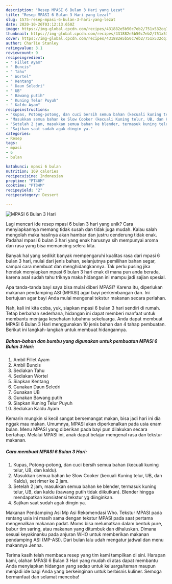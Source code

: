 ```yaml
---
description: "Resep MPASI 6 Bulan 3 Hari yang Lezat"
title: "Resep MPASI 6 Bulan 3 Hari yang Lezat"
slug: 1575-resep-mpasi-6-bulan-3-hari-yang-lezat
date: 2020-10-26T03:12:13.650Z
image: https://img-global.cpcdn.com/recipes/431882e5b50c7eb2/751x532cq70/mpasi-6-bulan-3-hari-foto-resep-utama.jpg
thumbnail: https://img-global.cpcdn.com/recipes/431882e5b50c7eb2/751x532cq70/mpasi-6-bulan-3-hari-foto-resep-utama.jpg
cover: https://img-global.cpcdn.com/recipes/431882e5b50c7eb2/751x532cq70/mpasi-6-bulan-3-hari-foto-resep-utama.jpg
author: Charlie Stanley
ratingvalue: 3.1
reviewcount: 9
recipeingredient:
- " Fillet Ayam"
- " Buncis"
- " Tahu"
- " Wortel"
- " Kentang"
- " Daun Seledri"
- " UB"
- " Bawang putih"
- " Kuning Telur Puyuh"
- " Kaldu Ayam"
recipeinstructions:
- "Kupas, Potong-potong, dan cuci bersih semua bahan (kecuali kuning telur, UB, dan kaldu)."
- "Masukkan semua bahan ke Slow Cooker (kecuali Kuning telur, UB, dan Kaldu), set rimer ke 2 jam."
- "Setelah 2 jam, masukkan semua bahan ke blender, termasuk kuning telur, UB, dan kaldu (bawang putih tidak diikutkan). Blender hingga mendapatkan konsistensi tekstur yg diinginkan."
- "Sajikan saat sudah agak dingin ya."
categories:
- Resep
tags:
- mpasi
- 6
- bulan

katakunci: mpasi 6 bulan 
nutrition: 169 calories
recipecuisine: Indonesian
preptime: "PT40M"
cooktime: "PT34M"
recipeyield: "2"
recipecategory: Dessert

---
```



![MPASI 6 Bulan 3 Hari](https://img-global.cpcdn.com/recipes/431882e5b50c7eb2/751x532cq70/mpasi-6-bulan-3-hari-foto-resep-utama.jpg)

Lagi mencari ide resep mpasi 6 bulan 3 hari yang unik? Cara menyiapkannya memang tidak susah dan tidak juga mudah. Kalau salah mengolah maka hasilnya akan hambar dan justru cenderung tidak enak. Padahal mpasi 6 bulan 3 hari yang enak harusnya sih mempunyai aroma dan rasa yang bisa memancing selera kita.

Banyak hal yang sedikit banyak mempengaruhi kualitas rasa dari mpasi 6 bulan 3 hari, mulai dari jenis bahan, selanjutnya pemilihan bahan segar, sampai cara membuat dan menghidangkannya. Tak perlu pusing jika hendak menyiapkan mpasi 6 bulan 3 hari enak di mana pun anda berada, karena asal sudah tahu triknya maka hidangan ini mampu jadi sajian spesial.

Apa tanda-tanda bayi saya bisa mulai diberi MPASI? Karena itu, diperlukan makanan pendamping ASI (MPASI) agar bayi perkembangan dan. Ini bertujuan agar bayi Anda mulai mengenal tekstur makanan secara perlahan.


Nah, kali ini kita coba, yuk, siapkan mpasi 6 bulan 3 hari sendiri di rumah. Tetap berbahan sederhana, hidangan ini dapat memberi manfaat untuk membantu menjaga kesehatan tubuhmu sekeluarga. Anda dapat membuat MPASI 6 Bulan 3 Hari menggunakan 10 jenis bahan dan 4 tahap pembuatan. Berikut ini langkah-langkah untuk membuat hidangannya.

<!--inarticleads1-->

##### Bahan-bahan dan bumbu yang digunakan untuk pembuatan MPASI 6 Bulan 3 Hari:

1. Ambil  Fillet Ayam
1. Ambil  Buncis
1. Sediakan  Tahu
1. Sediakan  Wortel
1. Siapkan  Kentang
1. Gunakan  Daun Seledri
1. Gunakan  UB
1. Gunakan  Bawang putih
1. Siapkan  Kuning Telur Puyuh
1. Sediakan  Kaldu Ayam


Kemarin mungkin si kecil sangat bersemangat makan, bisa jadi hari ini dia nggak mau makan. Umumnya, MPASI akan diperkenalkan pada usia enam bulan. Menu MPASI yang diberikan pada bayi pun dilakukan secara bertahap. Melalui MPASI ini, anak dapat belajar mengenal rasa dan tekstur makanan. 

<!--inarticleads2-->

##### Cara membuat MPASI 6 Bulan 3 Hari:

1. Kupas, Potong-potong, dan cuci bersih semua bahan (kecuali kuning telur, UB, dan kaldu).
1. Masukkan semua bahan ke Slow Cooker (kecuali Kuning telur, UB, dan Kaldu), set rimer ke 2 jam.
1. Setelah 2 jam, masukkan semua bahan ke blender, termasuk kuning telur, UB, dan kaldu (bawang putih tidak diikutkan). Blender hingga mendapatkan konsistensi tekstur yg diinginkan.
1. Sajikan saat sudah agak dingin ya.


Makanan Pendamping Asi Mp Asi Rekomendasi Who. Tekstur MPASI pada rentang usia ini masih sama dengan tekstur MPASI pada saat pertama mengenalkan makanan padat. Moms bisa melumatkan dalam bentuk pure, bubur tim saring, atau makanan yang ditumbuk dan dihaluskan. Dimana sesuai keyakinanku pada anjuran WHO untuk memberikan makanan pendamping ASI (MP-ASI). Dari bulan lalu udah mengatur jadwal dan menu makannya Jenna. 

Terima kasih telah membaca resep yang tim kami tampilkan di sini. Harapan kami, olahan MPASI 6 Bulan 3 Hari yang mudah di atas dapat membantu Anda menyiapkan hidangan yang sedap untuk keluarga/teman maupun menjadi ide bagi Anda yang berkeinginan untuk berbisnis kuliner. Semoga bermanfaat dan selamat mencoba!

